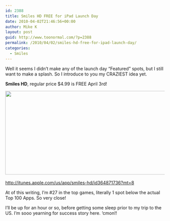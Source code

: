 ```yaml
---
id: 2388
title: Smiles HD FREE for iPad Launch Day
date: 2010-04-02T21:46:56+00:00
author: Mike K
layout: post
guid: http://www.toonormal.com/?p=2388
permalink: /2010/04/02/smiles-hd-free-for-ipad-launch-day/
categories:
  - Smiles
---
```

Well it seems I didn&#8217;t make any of the launch day &#8220;Featured&#8221; spots, but I still want to make a splash. So I introduce to you my CRAZIEST idea yet.

**Smiles HD**, regular price $4.99 is FREE April 3rd!

[<img src="/wp-content/uploads/2010/04/FreeDay.png" alt="" title="FreeDay" width="592" height="264" class="aligncenter size-full wp-image-2389" srcset="/wp-content/uploads/2010/04/FreeDay.png 592w, /wp-content/uploads/2010/04/FreeDay-450x200.png 450w" sizes="(max-width: 592px) 100vw, 592px" />](http://itunes.apple.com/us/app/smiles-hd/id364871736?mt=8)

<http://itunes.apple.com/us/app/smiles-hd/id364871736?mt=8>

At of this writing, I&#8217;m #27 in the top games, literally 1 spot below the actual Top 100 Apps. So very close!

I&#8217;ll be up for an hour or so, before getting some sleep prior to my trip to the US. I&#8217;m sooo yearning for success story here. &#8216;cmon!!